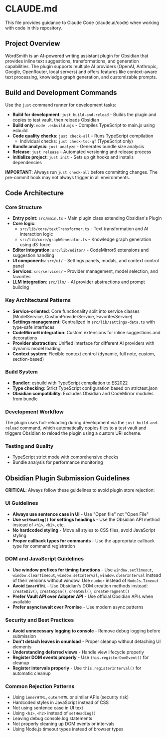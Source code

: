 # CLAUDE.md

This file provides guidance to Claude Code (claude.ai/code) when working with code in this repository.

## Project Overview

WordSmith is an AI-powered writing assistant plugin for Obsidian that provides inline text suggestions, transformations, and generation capabilities. The plugin supports multiple AI providers (OpenAI, Anthropic, Google, OpenRouter, local servers) and offers features like context-aware text processing, knowledge graph generation, and customizable prompts.

## Build and Development Commands

Use the `just` command runner for development tasks:

- **Build for development**: `just build-and-reload` - Builds the plugin and copies to test vault, then reloads Obsidian
- **Build only**: `node .esbuild.mjs` - Compiles TypeScript to main.js using esbuild
- **Code quality checks**: `just check-all` - Runs TypeScript compilation
  - Individual checks: `just check-tsc-qf` (TypeScript only)
- **Bundle analysis**: `just analyze` - Generates bundle size analysis
- **Release**: `just release` - Automated versioning and release process
- **Initialize project**: `just init` - Sets up git hooks and installs dependencies

**IMPORTANT**: Always run `just check-all` before committing changes. The pre-commit hook may not always trigger in all environments.

## Code Architecture

### Core Structure
- **Entry point**: `src/main.ts` - Main plugin class extending Obsidian's Plugin
- **Core logic**: 
  - `src/lib/core/textTransformer.ts` - Text transformation and AI interaction logic
  - `src/lib/core/graphGenerator.ts` - Knowledge graph generation using d3-force
- **Editor integration**: `src/lib/editor/` - CodeMirror6 extensions and suggestion handling
- **UI components**: `src/ui/` - Settings panels, modals, and context control panel
- **Services**: `src/services/` - Provider management, model selection, and favorites
- **LLM integration**: `src/llm/` - AI provider abstractions and prompt building

### Key Architectural Patterns
- **Service-oriented**: Core functionality split into service classes (ModelService, CustomProviderService, FavoritesService)
- **Settings management**: Centralized in `src/lib/settings-data.ts` with type-safe interfaces
- **CodeMirror6 integration**: Custom extensions for inline suggestions and decorations
- **Provider abstraction**: Unified interface for different AI providers with dynamic model loading
- **Context system**: Flexible context control (dynamic, full note, custom, section-based)

### Build System
- **Bundler**: esbuild with TypeScript compilation to ES2022
- **Type checking**: Strict TypeScript configuration based on strictest.json
- **Obsidian compatibility**: Excludes Obsidian and CodeMirror modules from bundle

### Development Workflow
The plugin uses hot-reloading during development via the `just build-and-reload` command, which automatically copies files to a test vault and triggers Obsidian to reload the plugin using a custom URI scheme.

### Testing and Quality
- TypeScript strict mode with comprehensive checks
- Bundle analysis for performance monitoring

## Obsidian Plugin Submission Guidelines

**CRITICAL**: Always follow these guidelines to avoid plugin store rejection:

### UI Guidelines
- **Always use sentence case in UI** - Use "Open file" not "Open File"
- **Use `setHeading()` for settings headings** - Use the Obsidian API method instead of `<h1>`, `<h2>`, etc.
- **No hardcoded styling** - Move all styles to CSS files, avoid JavaScript styling
- **Proper callback types for commands** - Use the appropriate callback type for command registration

### DOM and JavaScript Guidelines
- **Use window prefixes for timing functions** - Use `window.setTimeout`, `window.clearTimeout`, `window.setInterval`, `window.clearInterval` instead of their versions without window. Use `number` instead of `NodeJs.Timeout`
- **Avoid `innerHTML`** - Use Obsidian's DOM creation methods instead: `createDiv()`, `createSpan()`, `createEl()`, `createFragment()`
- **Prefer Vault API over Adapter API** - Use official Obsidian APIs when available
- **Prefer async/await over Promise** - Use modern async patterns

### Security and Best Practices
- **Avoid unnecessary logging to console** - Remove debug logging before submission
- **Don't detach leaves in onunload** - Proper cleanup without detaching UI elements
- **Understanding deferred views** - Handle view lifecycle properly
- **Register DOM events properly** - Use `this.registerDomEvent()` for cleanup
- **Register intervals properly** - Use `this.registerInterval()` for automatic cleanup

### Common Rejection Patterns
- Using `innerHTML`, `outerHTML` or similar APIs (security risk)
- Hardcoded styles in JavaScript instead of CSS
- Not using sentence case in UI text
- Using `<h1>`, `<h2>` instead of `setHeading()`
- Leaving debug console.log statements
- Not properly cleaning up DOM events or intervals
- Using Node.js timeout types instead of browser types